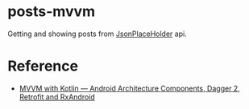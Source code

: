 # posts-mvvm
Getting and showing posts from [JsonPlaceHolder](http://jsonplaceholder.typicode.com/) api.

# Reference
- [MVVM with Kotlin — Android Architecture Components, Dagger 2, Retrofit and RxAndroid](https://proandroiddev.com/mvvm-with-kotlin-android-architecture-components-dagger-2-retrofit-and-rxandroid-1a4ebb38c699)
